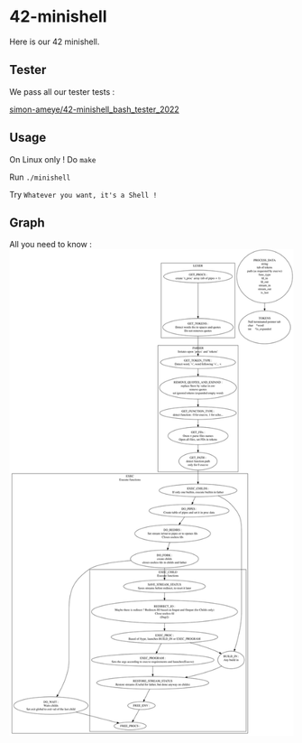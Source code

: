 # 42-minishell

Here is our 42 minishell.

## Tester
We pass all our tester tests :

[simon-ameye/42-minishell_bash_tester_2022](https://github.com/simon-ameye/42-minishell_bash_tester_2022)

## Usage
On Linux only !
Do ```make```

Run ```./minishell```

Try ```Whatever you want, it's a Shell !```


## Graph
All you need to know :
<img src="graph.svg">
